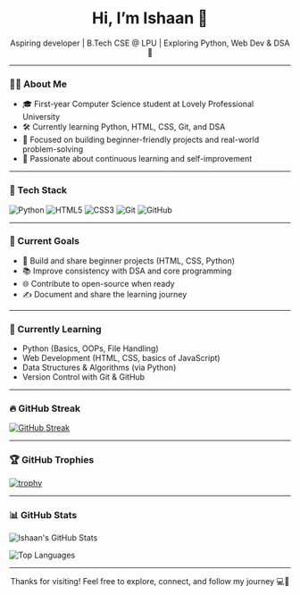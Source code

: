 <!-- Header -->
<h1 align="center">Hi, I’m Ishaan 👋</h1>
<p align="center">Aspiring developer | B.Tech CSE @ LPU | Exploring Python, Web Dev & DSA 🚀</p>

---

### 👨‍💻 About Me
- 🎓 First-year Computer Science student at Lovely Professional University  
- 🛠️ Currently learning Python, HTML, CSS, Git, and DSA  
- 📘 Focused on building beginner-friendly projects and real-world problem-solving  
- 🌱 Passionate about continuous learning and self-improvement  

---

### 🔧 Tech Stack
![Python](https://img.shields.io/badge/Python-3776AB?style=for-the-badge&logo=python&logoColor=white)
![HTML5](https://img.shields.io/badge/HTML5-E34F26?style=for-the-badge&logo=html5&logoColor=white)
![CSS3](https://img.shields.io/badge/CSS3-1572B6?style=for-the-badge&logo=css3)
![Git](https://img.shields.io/badge/Git-F05032?style=for-the-badge&logo=git&logoColor=white)
![GitHub](https://img.shields.io/badge/GitHub-181717?style=for-the-badge&logo=github)

---

### 🎯 Current Goals
- 🔨 Build and share beginner projects (HTML, CSS, Python)  
- 📚 Improve consistency with DSA and core programming  
- 🌐 Contribute to open-source when ready  
- ✍️ Document and share the learning journey  

---

### 📘 Currently Learning
- Python (Basics, OOPs, File Handling)  
- Web Development (HTML, CSS, basics of JavaScript)  
- Data Structures & Algorithms (via Python)  
- Version Control with Git & GitHub  

---

### 🔥 GitHub Streak
[![GitHub Streak](https://streak-stats.demolab.com?user=Ishaan-Develops&theme=tokyonight&hide_border=false)](https://git.io/streak-stats)

---

### 🏆 GitHub Trophies
[![trophy](https://github-profile-trophy.vercel.app/?username=Ishaan-Develops&theme=tokyonight&margin-w=15&row=1)](https://github.com/ryo-ma/github-profile-trophy)

---

### 📊 GitHub Stats
![Ishaan's GitHub Stats](https://github-readme-stats.vercel.app/api?username=Ishaan-Develops&show_icons=true&theme=tokyonight)

![Top Languages](https://github-readme-stats.vercel.app/api/top-langs/?username=Ishaan-Develops&layout=compact&theme=tokyonight)

---

<p align="center">
Thanks for visiting! Feel free to explore, connect, and follow my journey 💻🌱  
</p>
